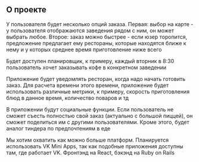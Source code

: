 ## О проекте

У пользователя будет несколько опций заказа. 
    Первая: выбор на карте - у пользователя отображаются заведения рядом с ним, он может выбрать любое. 
    Второе: заказ можно быстрее - если юзер торопится, предложение предлагает ему рестораны, которые находятся ближе к нему и у которых среднее время приготовление ниже всего

Будет доступен планировщик, к примеру, каждый вторник в 8:30 пользователь хочет заказывать кофе в конкретном заведении

Приложение будет уведомлять ресторан, когда надо начать готовить заказ. Для расчета времени этого времени, приложение будет использовать различные метрики, к примеру, скорость приготовления блюд в данное время, количество поваров и тд

В приложении будут социальные функции. Если пользователь не сможет съесть полностью свой заказ (актуально с большой пиццей), он сможет поделиться им с другими пользователями. Кроме этого, будет аналог тиндера по предпочтениям в еде

Мы хотим охватить как можно больше платформ. Планируется использовать VK Mini Apps, так как подобные приложения доступны там, где работает VK. Фронтэнд на React, бэкэнд на Ruby on Rails